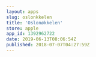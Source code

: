 ```yaml
---
layout: apps
slug: oslonkkelen
title: 'Oslonøkkelen'
store: apple
app_id: 1392962722
date: 2019-06-13T08:06:54Z
published: 2018-07-07T04:27:59Z
---
```

